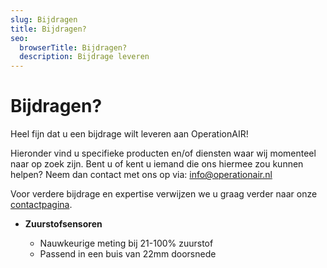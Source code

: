 ```yaml
---
slug: Bijdragen
title: Bijdragen?
seo:
  browserTitle: Bijdragen?
  description: Bijdrage leveren
---
```

# Bijdragen?

Heel fijn dat u een bijdrage wilt leveren aan OperationAIR!

Hieronder vind u specifieke producten en/of diensten waar wij momenteel naar op zoek zijn. Bent u of kent u iemand die ons hiermee zou kunnen helpen? Neem dan contact met ons op via: info@operationair.nl

Voor verdere bijdrage en expertise verwijzen we u graag verder naar onze [contactpagina](www.operationair.org/contact).

* **Zuurstofsensoren**

  * Nauwkeurige meting bij 21-100% zuurstof 
  * Passend in een buis van 22mm doorsnede